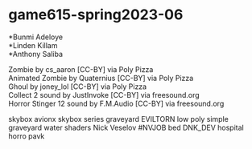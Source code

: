 # game615-spring2023-06

*Bunmi Adeloye<br>
*Linden Killam<br>
*Anthony Saliba<br>

Zombie by cs_aaron [CC-BY] via Poly Pizza<br>
Animated Zombie by Quaternius [CC-BY] via Poly Pizza<br>
Ghoul by joney_lol [CC-BY] via Poly Pizza<br>
Collect 2 sound by JustInvoke [CC-BY] via freesound.org<br>
Horror Stinger 12 sound by F.M.Audio [CC-BY] via freesound.org<br>

skybox avionx skybox series
graveyard EVILTORN low poly simple graveyard
water shaders Nick Veselov #NVJOB
bed DNK_DEV hospital horro pavk
